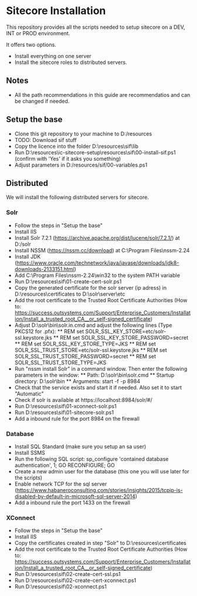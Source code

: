 # Sitecore Installation
This repository provides all the scripts needed to setup sitecore on a DEV, INT or PROD environment.

It offers two options.
* Install everything on one server
* Install the sitecore roles to distributed servers.

## Notes
* All the path recommendations in this guide are recommendatios and can be changed if needed.

## Setup the base
* Clone this git repository to your machine to D:/resources
* TODO: Download sif stuff
* Copy the licence into the folder D:\resources\sif\lib
* Run D:\resources\ic-sitecore-setup\resources\sif\00-install-sif.ps1 (confirm with 'Yes' if it asks you something)
* Adjust parameters in D:/resources/sif/00-variables.ps1

## Distributed
We will install the following distributed servers for sitecore.

### Solr 
* Follow the steps in "Setup the base"
* Install IIS
* Install Solr 7.2.1 (https://archive.apache.org/dist/lucene/solr/7.2.1/) at D:/solr
* Install NSSM (https://nssm.cc/download) at C:\Program Files\nssm-2.24
* Install JDK (https://www.oracle.com/technetwork/java/javase/downloads/jdk8-downloads-2133151.html)
* Add C:\Program Files\nssm-2.24\win32 to the system PATH variable
* Run D:\resources\sif\01-create-cert-solr.ps1
* Copy the generated certificate for the solr server (ip adress) in D:\resources\certificates to D:\solr\server\etc
* Add the root certificate to the Trusted Root Certificate Authorities (How to: https://success.outsystems.com/Support/Enterprise_Customers/Installation/Install_a_trusted_root_CA__or_self-signed_certificate)
* Adjust D:\solr\bin\solr.in.cmd and adjust the following lines (Type PKCS12 for .pfx):
** REM set SOLR_SSL_KEY_STORE=etc/solr-ssl.keystore.jks
** REM set SOLR_SSL_KEY_STORE_PASSWORD=secret
** REM set SOLR_SSL_KEY_STORE_TYPE=JKS
** REM set SOLR_SSL_TRUST_STORE=etc/solr-ssl.keystore.jks
** REM set SOLR_SSL_TRUST_STORE_PASSWORD=secret
** REM set SOLR_SSL_TRUST_STORE_TYPE=JKS
* Run "nssm install Solr" in a command window. Then enter the following parameters in the window:
** Path: D:\solr\bin\solr.cmd
** Startup directory: D:\solr\bin
** Arguments: start -f -p 8984
* Check that the service exists and start it if needed. Also set it to start "Automatic"
* Check if solr is available at https://localhost:8984/solr/#/
* Run D:\resources\sif\01-xconnect-solr.ps1
* Run D:\resources\sif\01-sitecore-solr.ps1
* Add a inbound rule for the port 8984 on the firewall

### Database
* Install SQL Standard (make sure you setup an sa user)
* Install SSMS
* Run the following SQL script:
sp_configure 'contained database authentication', 1;
GO
RECONFIGURE;
GO
* Create a new admin user for the database (this one you will use later for the scripts)
* Enable network TCP for the sql server (https://www.habaneroconsulting.com/stories/insights/2015/tcpip-is-disabled-by-default-in-microsoft-sql-server-2014)
* Add a inbound rule the port 1433 on the firewall

### XConnect
* Follow the steps in "Setup the base"
* Install IIS
* Copy the certificates created in step "Solr" to D:\resources\certificates
* Add the root certificate to the Trusted Root Certificate Authorities (How to: https://success.outsystems.com/Support/Enterprise_Customers/Installation/Install_a_trusted_root_CA__or_self-signed_certificate)
* Run D:\resources\sif\02-create-cert-ssl.ps1
* Run D:\resources\sif\02-create-cert-xconnect.ps1
* Run D:\resources\sif\02-xconnect.ps1
